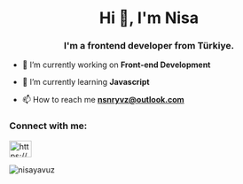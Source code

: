<h1 align="center">Hi 👋, I'm Nisa</h1>
<h3 align="center">I'm a frontend developer from Türkiye.</h3>


- 🔭 I’m currently working on **Front-end Development**

- 🌱 I’m currently learning **Javascript**

- 📫 How to reach me **nsnryvz@outlook.com**

<h3 align="left">Connect with me:</h3>
<p align="left">
<a href="https://linkedin.com/in/nisanuryavuz/" target="blank"><img align="center" src="https://raw.githubusercontent.com/rahuldkjain/github-profile-readme-generator/master/src/images/icons/Social/linked-in-alt.svg" alt="https://www.linkedin.com/in/nisanuryavuz/" height="30" width="40" /></a>
</p>

<p><img align="center" src="https://github-readme-stats.vercel.app/api/top-langs?username=nisayavuz&show_icons=true&locale=en&layout=compact" alt="nisayavuz" /></p>

